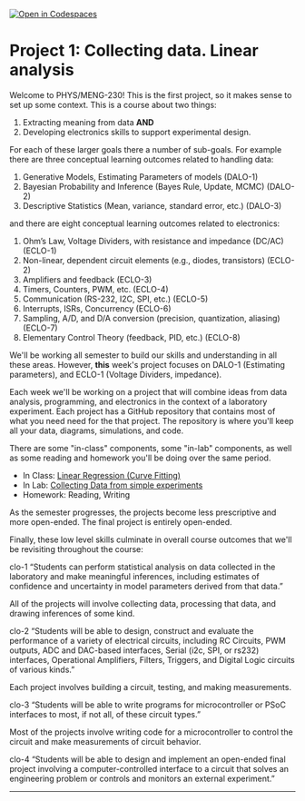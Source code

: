 [![Open in Codespaces](https://classroom.github.com/assets/launch-codespace-2972f46106e565e64193e422d61a12cf1da4916b45550586e14ef0a7c637dd04.svg)](https://classroom.github.com/open-in-codespaces?assignment_repo_id=17745026)
# Project 1: Collecting data. Linear analysis

Welcome to PHYS/MENG-230! This is the first project, so it makes sense to set up some context. This is a course about two things:

1. Extracting meaning from data **AND**
2. Developing electronics skills to support experimental design.

For each of these larger goals there a number of sub-goals. For example there are three conceptual learning outcomes related to handling data:

1. Generative Models, Estimating Parameters of models (DALO-1)
2. Bayesian Probability and Inference (Bayes Rule, Update, MCMC) (DALO-2)
3. Descriptive Statistics (Mean, variance, standard error,  etc.) (DALO-3)

and there are eight conceptual learning outcomes related to electronics:

1. Ohm’s Law, Voltage Dividers, with resistance and impedance (DC/AC) (ECLO-1)
2. Non-linear, dependent circuit elements (e.g., diodes, transistors) (ECLO-2)
3. Amplifiers and feedback (ECLO-3)
4. Timers, Counters, PWM, etc. (ECLO-4)
5. Communication (RS-232, I2C, SPI, etc.) (ECLO-5)
6. Interrupts, ISRs, Concurrency (ECLO-6)
7. Sampling, A/D, and D/A conversion (precision, quantization, aliasing) (ECLO-7)
8. Elementary Control Theory (feedback, PID, etc.) (ECLO-8)

We'll be working all semester to build our skills and understanding in all these areas. However, **this** week's project focuses on DALO-1 (Estimating parameters), and ECLO-1 (Voltage Dividers, impedance).

Each week we'll be working on a project that will combine ideas from data analysis, programming, and electronics in the context of a laboratory experiment. Each project has a GitHub repository that contains most of what you need need for the that project. The repository is where you'll keep all your data, diagrams, simulations, and code.

There are some "in-class" components, some "in-lab" components, as well as some reading and homework you'll be doing over the same period.

* In Class: [Linear Regression (Curve Fitting)](CurveFitting.ipynb)
* In Lab: [Collecting Data from simple experiments](ControlAndMeasure.ipynb)
* Homework: Reading, Writing

As the semester progresses, the projects become less prescriptive and more open-ended. The final project is entirely open-ended.

Finally, these low level skills culminate in overall course outcomes that we'll be revisiting throughout the course:

clo-1 “Students can perform statistical analysis on data collected in the laboratory and make meaningful inferences, including estimates of confidence and uncertainty in model parameters derived from that data.” 

All of the projects will involve collecting data, processing that data, and drawing inferences of some kind.

clo-2 “Students will be able to design, construct and evaluate the performance of a variety of electrical circuits, including RC Circuits, PWM outputs, ADC and DAC-based interfaces, Serial (i2c, SPI, or rs232) interfaces, Operational Amplifiers, Filters, Triggers, and Digital Logic circuits of various kinds.” 

Each project involves building a circuit, testing, and making measurements.

clo-3 “Students will be able to write programs for microcontroller or PSoC interfaces to most, if not all, of these circuit types.”

Most of the projects involve writing code for a microcontroller to control the circuit and make measurements of circuit behavior.

clo-4 “Students will be able to design and implement an open-ended final project involving a computer-controlled interface to a circuit that solves an engineering problem or controls and monitors an external experiment.”

-----------------------

